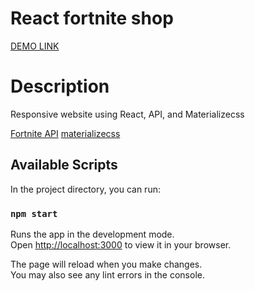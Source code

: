 # React fortnite shop

[DEMO LINK](http://Tsekhmister.github.io/react_movies/)

# Description

Responsive website using React, API, and Materializecss

  [Fortnite API](https://fortniteapi.io/)
  [materializecss](https://materializecss.com/)

## Available Scripts

In the project directory, you can run:

### `npm start`

Runs the app in the development mode.\
Open [http://localhost:3000](http://localhost:3000) to view it in your browser.

The page will reload when you make changes.\
You may also see any lint errors in the console.

